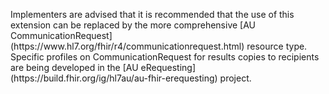 <p class="stu-note"  markdown="1">Implementers are advised that it is recommended that the use of this extension can be replaced by the more comprehensive  [AU CommunicationRequest](https://www.hl7.org/fhir/r4/communicationrequest.html)  <a href=""></a> resource type. Specific profiles on CommunicationRequest for results copies to recipients are being developed in the [AU eRequesting](https://build.fhir.org/ig/hl7au/au-fhir-erequesting) project.</p>